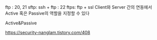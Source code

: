 ftp : 20, 21
sftp: ssh + ftp : 22 
ftps: ftp + ssl
Client와 Server 간의 연동에서 Active 혹은 Passive의 역할을 지정할 수 있다

Active&Passive

https://security-nanglam.tistory.com/408
